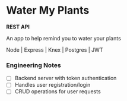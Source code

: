 # Water My Plants
**REST API**

An app to help remind you to water your plants

Node | Express | Knex | Postgres | JWT

### Engineering Notes
- [ ] Backend server with token authentication
- [ ] Handles user registration/login
- [ ] CRUD operations for user requests
